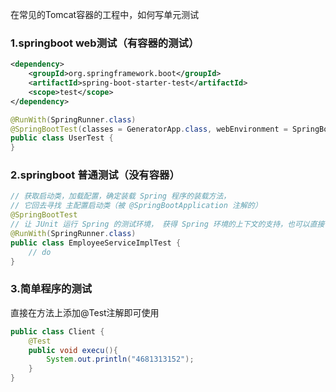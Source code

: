在常见的Tomcat容器的工程中，如何写单元测试

### 1.springboot web测试（有容器的测试）

```xml
<dependency>
    <groupId>org.springframework.boot</groupId>
    <artifactId>spring-boot-starter-test</artifactId>
    <scope>test</scope>
</dependency>
```

```java
@RunWith(SpringRunner.class)
@SpringBootTest(classes = GeneratorApp.class, webEnvironment = SpringBootTest.WebEnvironment.RANDOM_PORT)
public class UserTest {
}
```

### 2.springboot 普通测试（没有容器）

```java
// 获取启动类，加载配置，确定装载 Spring 程序的装载方法，
// 它回去寻找 主配置启动类（被 @SpringBootApplication 注解的）
@SpringBootTest
// 让 JUnit 运行 Spring 的测试环境， 获得 Spring 环境的上下文的支持，也可以直接省略
@RunWith(SpringRunner.class)
public class EmployeeServiceImplTest {
    // do 
}
```

### 3.简单程序的测试

直接在方法上添加@Test注解即可使用

```java
public class Client {
    @Test
    public void execu(){
        System.out.println("4681313152");
    }
}
```